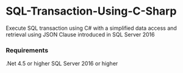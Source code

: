 # SQL-Transaction-Using-C-Sharp
Execute SQL transaction using C# with a simplified data access and retrieval using JSON Clause introduced in SQL Server 2016 
### Requirements
.Net 4.5 or higher
SQL Server 2016 or higher
